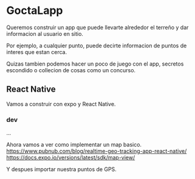 # GoctaLapp

Queremos construir un app que puede llevarte alrededor 
el terreño y dar informacion al usuario en sitio.

Por ejemplo, a cualquier punto, puede decirte informacion de puntos de interes que estan cerca.

Quizas tambien podemos hacer un poco de juego con el app, secretos escondido o collecion de cosas como un concurso.

## React Native
Vamos a construir con expo y React Native.

### dev

...

Ahora vamos a ver como implementar un map basico.
https://www.pubnub.com/blog/realtime-geo-tracking-app-react-native/
https://docs.expo.io/versions/latest/sdk/map-view/

Y despues importar nuestra puntos de GPS.

